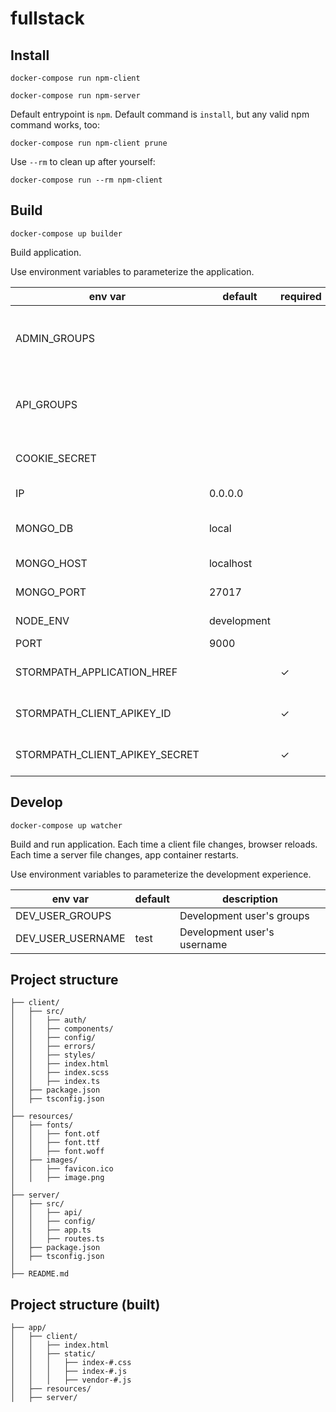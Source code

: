 # fullstack



## Install

`docker-compose run npm-client`

`docker-compose run npm-server`

Default entrypoint is `npm`.
Default command is `install`, but any valid npm command works, too:

`docker-compose run npm-client prune`

Use `--rm` to clean up after yourself:

`docker-compose run --rm npm-client`



## Build

`docker-compose up builder`

Build application.

Use environment variables to parameterize the application.

env var                        | default     | required | description
------------------------------ | ----------- | -------- | -----------------------------------------
ADMIN_GROUPS                   |             |          | Comma-separated list of admin group names
API_GROUPS                     |             |          | Comma-separated list of API group names
COOKIE_SECRET                  |             |          | String for signing cookies
IP                             | 0.0.0.0     |          | Server ip address
MONGO_DB                       | local       |          | MongoDB database name
MONGO_HOST                     | localhost   |          | MongoDB host
MONGO_PORT                     | 27017       |          | MongoDB port
NODE_ENV                       | development |          | Node environment
PORT                           | 9000        |          | Server port
STORMPATH_APPLICATION_HREF     |             | ✓        | Required by express-stormpath
STORMPATH_CLIENT_APIKEY_ID     |             | ✓        | Required by express-stormpath
STORMPATH_CLIENT_APIKEY_SECRET |             | ✓        | Required by express-stormpath



## Develop

`docker-compose up watcher`

Build and run application.
Each time a client file changes, browser reloads.
Each time a server file changes, app container restarts.

Use environment variables to parameterize the development experience.

env var           | default | description
----------------- | ------- | -----------------------------------------
DEV_USER_GROUPS   |         | Development user's groups
DEV_USER_USERNAME | test    | Development user's username



## Project structure

```
├── client/
│   ├── src/
│   │   ├── auth/
│   │   ├── components/
│   │   ├── config/
│   │   ├── errors/
│   │   ├── styles/
│   │   ├── index.html
│   │   ├── index.scss
│   │   ├── index.ts
│   ├── package.json
│   ├── tsconfig.json
│
├── resources/
│   ├── fonts/
│   │   ├── font.otf
│   │   ├── font.ttf
│   │   ├── font.woff
│   ├── images/
│   │   ├── favicon.ico
│   │   ├── image.png
│
├── server/
│   ├── src/
│   │   ├── api/
│   │   ├── config/
│   │   ├── app.ts
│   │   ├── routes.ts
│   ├── package.json
│   ├── tsconfig.json
│
├── README.md

```



## Project structure (built)

```
├── app/
│   ├── client/
│   │   ├── index.html
│   │   ├── static/
│   │   │   ├── index-#.css
│   │   │   ├── index-#.js
│   │   │   ├── vendor-#.js
│   ├── resources/
│   ├── server/
```
